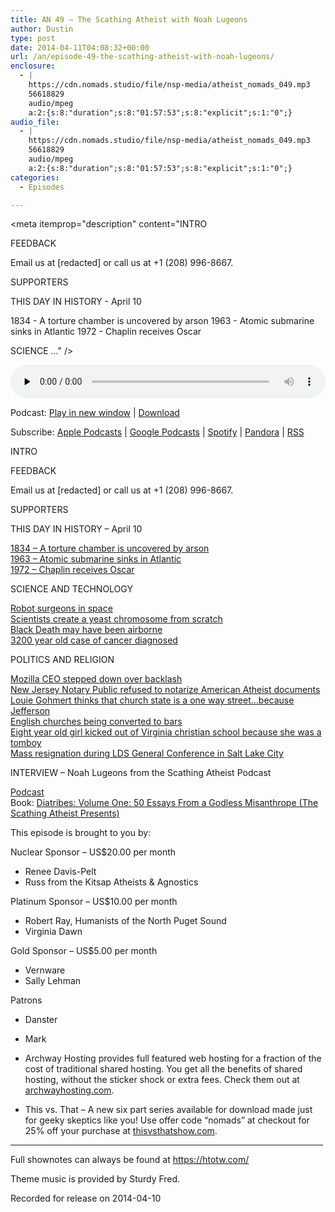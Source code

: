 ```yaml
---
title: AN 49 – The Scathing Atheist with Noah Lugeons
author: Dustin
type: post
date: 2014-04-11T04:08:32+00:00
url: /an/episode-49-the-scathing-atheist-with-noah-lugeons/
enclosure:
  - |
    https://cdn.nomads.studio/file/nsp-media/atheist_nomads_049.mp3
    56618829
    audio/mpeg
    a:2:{s:8:"duration";s:8:"01:57:53";s:8:"explicit";s:1:"0";}
audio_file:
  - |
    https://cdn.nomads.studio/file/nsp-media/atheist_nomads_049.mp3
    56618829
    audio/mpeg
    a:2:{s:8:"duration";s:8:"01:57:53";s:8:"explicit";s:1:"0";}
categories:
  - Episodes

---
```

<div itemscope itemtype="http://schema.org/AudioObject">
  <meta itemprop="name" content="Episode 49 &#8211; The Scathing Atheist with Noah Lugeons" />
  
  <meta itemprop="uploadDate" content="2014-04-10T22:08:32-06:00" />
  
  <meta itemprop="encodingFormat" content="audio/mpeg" />
  
  <meta itemprop="duration" content="PT1H57M53S" />
  
  <meta itemprop="description" content="INTRO

FEEDBACK

Email us at [redacted] or call us at +1 (208) 996-8667.

SUPPORTERS

THIS DAY IN HISTORY - April 10

1834 - A torture chamber is uncovered by arson
1963 - Atomic submarine sinks in Atlantic
1972 - Chaplin receives Oscar

SCIENCE ..." />
  
  <meta itemprop="contentUrl" content="https://dts.podtrac.com/redirect.mp3/cdn.nomads.studio/file/nsp-media/atheist_nomads_049.mp3" />
  
  <meta itemprop="contentSize" content="54.0" />
  </p> 
  
  <div class="powerpress_player" id="powerpress_player_8304">
    <audio class="wp-audio-shortcode" id="audio-5189-48" preload="none" style="width: 100%;" controls="controls"><source type="audio/mpeg" src="https://dts.podtrac.com/redirect.mp3/cdn.nomads.studio/file/nsp-media/atheist_nomads_049.mp3?_=48" /><a href="https://dts.podtrac.com/redirect.mp3/cdn.nomads.studio/file/nsp-media/atheist_nomads_049.mp3">https://dts.podtrac.com/redirect.mp3/cdn.nomads.studio/file/nsp-media/atheist_nomads_049.mp3</a></audio>
  </div>
</div>

<p class="powerpress_links powerpress_links_mp3">
  Podcast: <a href="https://dts.podtrac.com/redirect.mp3/cdn.nomads.studio/file/nsp-media/atheist_nomads_049.mp3" class="powerpress_link_pinw" target="_blank" title="Play in new window" onclick="return powerpress_pinw('https://htotw.com/?powerpress_pinw=5189-podcast');" rel="nofollow">Play in new window</a> | <a href="https://dts.podtrac.com/redirect.mp3/cdn.nomads.studio/file/nsp-media/atheist_nomads_049.mp3" class="powerpress_link_d" title="Download" rel="nofollow" download="atheist_nomads_049.mp3">Download</a>
</p>

<p class="powerpress_links powerpress_subscribe_links">
  Subscribe: <a href="https://podcasts.apple.com/us/podcast/humanists-take-on-the-world/id530050098?mt=2&ls=1" class="powerpress_link_subscribe powerpress_link_subscribe_itunes" target="_blank" title="Subscribe on Apple Podcasts" rel="nofollow">Apple Podcasts</a> | <a href="https://www.google.com/podcasts?feed=aHR0cDovL2F0aGVpc3Rub21hZHMubGlic3luLmNvbS9yc3M%3D" class="powerpress_link_subscribe powerpress_link_subscribe_googleplay" target="_blank" title="Subscribe on Google Podcasts" rel="nofollow">Google Podcasts</a> | <a href="https://open.spotify.com/show/3LzK2xZGike6Tc1GEMtMbr?si=LieN9SNuTpq96smuaUsH8A" class="powerpress_link_subscribe powerpress_link_subscribe_spotify" target="_blank" title="Subscribe on Spotify" rel="nofollow">Spotify</a> | <a href="https://www.pandora.com/podcast/atheist-nomads/PC:10122?corr=62071012&part=ug" class="powerpress_link_subscribe powerpress_link_subscribe_pandora" target="_blank" title="Subscribe on Pandora" rel="nofollow">Pandora</a> | <a href="https://htotw.com/feed/podcast/" class="powerpress_link_subscribe powerpress_link_subscribe_rss" target="_blank" title="Subscribe via RSS" rel="nofollow">RSS</a>
</p>

INTRO

FEEDBACK

Email us at [redacted] or call us at +1 (208) 996-8667.

SUPPORTERS

THIS DAY IN HISTORY &#8211; April 10

<a href="http://www.history.com/this-day-in-history/a-torture-chamber-is-uncovered-by-arson" target="_blank" rel="noopener">1834 &#8211; A torture chamber is uncovered by arson</a>  
<a href="http://www.history.com/this-day-in-history/atomic-submarine-sinks-in-atlantic" target="_blank" rel="noopener">1963 &#8211; Atomic submarine sinks in Atlantic</a>  
<a href="http://www.history.com/this-day-in-history/chaplin-receives-oscar" target="_blank" rel="noopener">1972 &#8211; Chaplin receives Oscar</a>

SCIENCE AND TECHNOLOGY

<a href="http://www.newscientist.com/article/dn25341-mini-robot-space-surgeon-to-climb-inside-astronauts.html" target="_blank" rel="noopener">Robot surgeons in space</a>  
<a href="http://www.nation.com.pk/international/29-Mar-2014/scientists-create-designer-chromosome" target="_blank" rel="noopener">Scientists create a yeast chromosome from scratch</a>  
<a href="http://www.rawstory.com/rs/2014/03/30/new-archeological-evidence-shows-the-black-death-had-to-have-been-airborne-and-not-caused-by-rat-fleas/" target="_blank" rel="noopener">Black Death may have been airborne</a>  
<a href="http://blogs.discovermagazine.com/d-brief/2014/03/18/oldest-case-of-cancer-discovered-in-ancient-skeleton/" target="_blank" rel="noopener">3200 year old case of cancer diagnosed</a>

POLITICS AND RELIGION

<a href="http://www.engadget.com/2014/04/03/mozilla-ceo-steps-down/" target="_blank" rel="noopener">Mozilla CEO stepped down over backlash</a>  
<a href="http://www.rawstory.com/rs/2014/03/26/nj-bank-wont-notarize-american-atheist-documents-for-personal-reasons/" target="_blank" rel="noopener">New Jersey Notary Public refused to notarize American Atheist documents</a>  
<a href="http://www.rawstory.com/rs/2014/04/01/louie-gohmert-separation-of-church-and-state-means-church-plays-a-role-in-the-state/" target="_blank" rel="noopener">Louie Gohmert thinks that church state is a one way street&#8230;because Jefferson</a>  
<a href="http://www.businessinsider.com/churches-in-england-are-being-converted-to-bars-photos-2014-3" target="_blank" rel="noopener">English churches being converted to bars</a>  
<a href="http://www.rawstory.com/rs/2014/03/25/tenn-christian-school-bans-8-year-old-girl-because-her-tomboy-looks-arent-biblical/" target="_blank" rel="noopener">Eight year old girl kicked out of Virginia christian school because she was a tomboy</a>  
<a href="http://www.christianpost.com/news/atheist-groups-plans-mass-resignation-of-mormons-at-lds-general-conference-117365/" target="_blank" rel="noopener">Mass resignation during LDS General Conference in Salt Lake City</a>

INTERVIEW &#8211; Noah Lugeons from the Scathing Atheist Podcast

<a href="http://scathingatheist.com/" target="_blank" rel="noopener">Podcast</a>  
Book: [Diatribes: Volume One: 50 Essays From a Godless Misanthrope (The Scathing Atheist Presents)][1]<img decoding="async" loading="lazy" src="http://ir-na.amazon-adsystem.com/e/ir?t=dwnomad-20&l=as2&o=1&a=B00J53FZFI" alt="" width="1" height="1" border="0" />

This episode is brought to you by:

Nuclear Sponsor &#8211; US$20.00 per month  
* Renee Davis-Pelt  
* Russ from the Kitsap Atheists & Agnostics

Platinum Sponsor – US$10.00 per month  
* Robert Ray, Humanists of the North Puget Sound  
* Virginia Dawn

Gold Sponsor – US$5.00 per month  
* Vernware  
* Sally Lehman

Patrons  
* Danster  
* Mark

* Archway Hosting provides full featured web hosting for a fraction of the cost of traditional shared hosting. You get all the benefits of shared hosting, without the sticker shock or extra fees. Check them out at <a href="http://archwayhosting.com/" target="_blank" rel="noopener">archwayhosting.com</a>.  
* This vs. That &#8211; A new six part series available for download made just for geeky skeptics like you! Use offer code &#8220;nomads&#8221; at checkout for 25% off your purchase at <a href="http://www.thisvsthatshow.com/" target="_blank" rel="noopener">thisvsthatshow.com</a>.

<hr width="500" />

Full shownotes can always be found at <https://htotw.com/>  

Theme music is provided by Sturdy Fred.

Recorded for release on 2014-04-10

 [1]: http://www.amazon.com/gp/product/B00J53FZFI/ref=as_li_ss_tl?ie=UTF8&camp=1789&creative=390957&creativeASIN=B00J53FZFI&linkCode=as2&tag=dwnomad-20